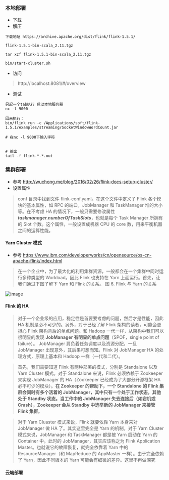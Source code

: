 

### 本地部署
- 下载
- 解压

```
下载地址 https://archive.apache.org/dist/flink/flink-1.5.1/

flink-1.5.1-bin-scala_2.11.tgz  

tar xzf flink-1.5.1-bin-scala_2.11.tgz

bin/start-cluster.sh
```

- 访问

 > http://localhost:8081/#/overview
 
- 测试


```
另起一个tab执行 启动本地服务器
nc -l 9000

回来执行：
bin/flink run -c /Applications/soft/flink-1.5.1/examples/streaming/SocketWindowWordCount.jar

# 在nc -l 9000下输入字符


# 输出
tail -f flink-*-*.out

```


### 集群部署

- 参考 http://wuchong.me/blog/2016/02/26/flink-docs-setup-cluster/
- 设置属性

> conf 目录中找到文件 flink-conf.yaml。在这个文件中定义了 Flink 各个模块的基本属性，如 RPC 的端口，JobManager 和 TaskManager 堆的大小等。在不考虑 HA 的情况下，一般只需要修改属性 ***taskmanager.numberOfTaskSlots***，也就是每个 Task Manager 所拥有的 Slot 个数。这个属性，一般设置成机器 CPU 的 core 数，用来平衡机器之间的运算性能。




#### Yarn Cluster 模式
- 参考 https://www.ibm.com/developerworks/cn/opensource/os-cn-apache-flink/index.html

> 在一个企业中，为了最大化的利用集群资源，一般都会在一个集群中同时运行多种类型的 Workload。因此 Flink 也支持在 Yarn 上面运行。首先，让我们通过下图了解下 Yarn 和 Flink 的关系。
图 6. Flink 与 Yarn 的关系

![image](https://www.ibm.com/developerworks/cn/opensource/os-cn-apache-flink/img006.png)




#### Flink 的 HA

> 对于一个企业级的应用，稳定性是首要要考虑的问题，然后才是性能，因此 HA 机制是必不可少的。另外，对于已经了解 Flink 架构的读者，可能会更担心 Flink 架构背后的单点问题。和 Hadoop 一代一样，从架构中我们可以很明显的发现 **JobManager 有明显的单点问题**（SPOF，single point of failure）。 JobManager 肩负着任务调度以及资源分配，一旦 JobManager 出现意外，其后果可想而知。Flink 对 JobManager HA 的处理方式，原理上基本和 Hadoop 一样（一代和二代）。

> 首先，我们需要知道 Flink 有两种部署的模式，分别是 Standalone 以及 Yarn Cluster 模式。对于 Standalone 来说，Flink 必须依赖于 Zookeeper 来实现 JobManager 的 HA（Zookeeper 已经成为了大部分开源框架 HA 必不可少的模块）。**在 Zookeeper 的帮助下，一个 Standalone 的 Flink 集群会同时有多个活着的 JobManager，其中只有一个处于工作状态，其他处于 Standby 状态。当工作中的 JobManager 失去连接后（如宕机或 Crash），Zookeeper 会从 Standby 中选举新的 JobManager 来接管 Flink 集群**。

> 对于 Yarn Cluaster 模式来说，Flink 就要依靠 Yarn 本身来对 JobManager 做 HA 了。其实这里完全是 Yarn 的机制。对于 Yarn Cluster 模式来说，JobManager 和 TaskManager 都是被 Yarn 启动在 Yarn 的 Container 中。此时的 JobManager，其实应该称之为 Flink Application Master。也就说它的故障恢复，就完全依靠着 Yarn 中的 ResourceManager（和 MapReduce 的 AppMaster 一样）。由于完全依赖了 Yarn，因此不同版本的 Yarn 可能会有细微的差异。这里不再做深究



#### 云端部署
